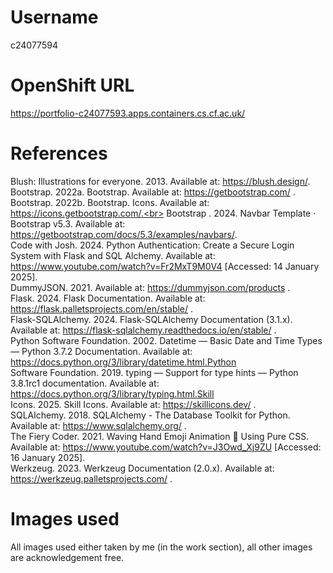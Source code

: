 # Username
c24077594

# OpenShift URL
https://portfolio-c24077593.apps.containers.cs.cf.ac.uk/

# References
Blush: Illustrations for everyone. 2013. Available at: https://blush.design/.
<br>Bootstrap. 2022a. Bootstrap. Available at: https://getbootstrap.com/ .
<br>Bootstrap. 2022b. Bootstrap. Icons. Available at: https://icons.getbootstrap.com/.<br> Bootstrap . 2024. Navbar Template · Bootstrap v5.3. Available at: https://getbootstrap.com/docs/5.3/examples/navbars/. <br>
Code with Josh. 2024. Python Authentication: Create a Secure Login System with Flask and SQL Alchemy. Available at: https://www.youtube.com/watch?v=Fr2MxT9M0V4 [Accessed: 14 January 2025].<br> 
DummyJSON. 2021. Available at: https://dummyjson.com/products .<br>
Flask. 2024. Flask Documentation. Available at: https://flask.palletsprojects.com/en/stable/ . <br>
Flask-SQLAlchemy. 2024. Flask-SQLAlchemy Documentation (3.1.x). Available at: https://flask-sqlalchemy.readthedocs.io/en/stable/ .<br>
Python Software Foundation. 2002. Datetime — Basic Date and Time Types — Python 3.7.2 Documentation. Available at: https://docs.python.org/3/library/datetime.html.Python <br>
Software Foundation. 2019. typing — Support for type hints — Python 3.8.1rc1 documentation. Available at: https://docs.python.org/3/library/typing.html.Skill <br>
Icons. 2025. Skill Icons. Available at: https://skillicons.dev/ . 
<br>SQLAlchemy. 2018. SQLAlchemy - The Database Toolkit for Python. Available at: https://www.sqlalchemy.org/ .<br>
The Fiery Coder. 2021. Waving Hand Emoji Animation 👋 Using Pure CSS. Available at: https://www.youtube.com/watch?v=J3Owd_Xj9ZU [Accessed: 16 January 2025]. <br>
Werkzeug. 2023. Werkzeug Documentation (2.0.x). Available at: https://werkzeug.palletsprojects.com/ .<br>

# Images used
All images used either taken by me (in the work section), all other images are acknowledgement free.